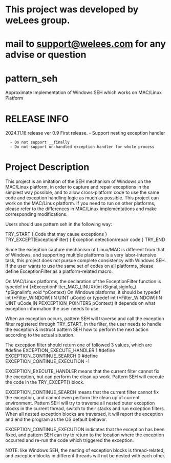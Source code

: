# This project was developed by weLees group.
# mail to support@welees.com for any advise or question

# pattern_seh
Approximate Implementation of Windows SEH which works on MAC/Linux Platform

# RELEASE INFO
  2024.11.16 release ver 0.9
    First release.
      - Support nesting exception handler
      
      - Do not support __finally
      - Do not support un-handled exception handler for whole process

# Project Description
This project is an imitation of the SEH mechanism of Windows on the MAC/Linux platform, in order to capture and repair exceptions in the simplest way possible, and to allow cross-platform code to use the same code and exception handling logic as much as possible.
This project can work on the MAC/Linux platform. If you need to run on  other platforms, please refer to the differences in MAC/Linux implementations and make corresponding modifications.

Users should use pattern seh in the following way:

  TRY_START
  {
    Code that may cause exceptions
  }
  TRY_EXCEPT(ExceptionFilter)
  {
    Exception detection/repair code
  }
  TRY_END

Since the exception capture mechanism of Linux/MAC is different from that of Windows, and supporting multiple platforms is a very labor-intensive task, this project does not pursue complete consistency with Windows SEH. If the user wants to use the same set of codes on all platforms, please define ExceptionFilter as a platform-related macro.

On MAC/Linux platforms, the declaration of the ExceptionFilter function is
typedef int (*ExceptionFilter_MAC_LINUX)(int iSignal,siginfo_t *pSignalInfo,void *pContext)
On Windows platforms, it should be
typedef int (*Filter_WINDOW)(IN UINT uCode)
or
typedef int (*Filter_WINDOW)(IN UINT uCode,IN PEXCEPTION_POINTERS pContext)
It depends on what exception information the user needs to use.

When an exception occurs, pattern SEH will traverse and call the exception filter registered through TRY_START. In the filter, the user needs to handle the exception & instruct pattern SEH how to perform the next action according to the actual situation.

The exception filter should return one of followed 3 values, which are
#define EXCEPTION_EXECUTE_HANDLER 1
#define EXCEPTION_CONTINUE_SEARCH 0
#define EXCEPTION_CONTINUE_EXECUTION -1

EXCEPTION_EXECUTE_HANDLER
    means that the current filter cannot fix the exception, but can perform the clean up work. Pattern SEH will execute the code in the TRY_EXCEPT{} block.

EXCEPTION_CONTINUE_SEARCH
    means that the current filter cannot fix the exception, and cannot even perform the clean up of current  environment. Pattern SEH will try to traverse all nested outer exception blocks in the current thread, switch to their stacks and run exception filters. When all nested exception blocks are traversed, it will report the exception and end the program as the OS default behavor.

EXCEPTION_CONTINUE_EXECUTION
    indicates that the exception has been fixed, and pattern SEH can try to return to the location where the exception occurred and re-run the code which triggered the exception.

NOTE: like Windows SEH, the nesting of exception blocks is thread-related, and exception blocks in different threads will not be nested with each other.
